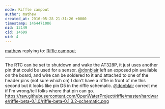 ```yaml
---
node: Riffle campout
author: mathew
created_at: 2016-05-28 21:31:26 +0000
timestamp: 1464471086
nid: 13149
cid: 14699
uid: 4
---
```




[mathew](../profile/mathew) replying to: [Riffle campout](../notes/cfastie/05-27-2016/riffle-campout)

----
The RTC can be set to shutdown and wake the AT328P, it just uses another pin that could be used for a sensor.  [@donblair](/profile/donblair) left an exposed pin available on the board, and wire can be soldered to it and attached to one of the header pins (not sure which on) I don't have a riffle in front of me this second but it looks like pin D5 in the riffle schematic. [@donblair](/profile/donblair) correct me if I'm wrong/tell folks where that pin can go.
https://raw.githubusercontent.com/OpenWaterProject/riffle/master/hardware/riffle-beta-0.1.0/riffle-beta-0.1.3.2-schematic.png